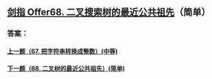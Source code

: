 ## [ 剑指 Offer68. 二叉搜索树的最近公共祖先](https://leetcode-cn.com/problems/merge-two-sorted-lists/)（简单）





### 答案：



#### [上一题（67. 把字符串转换成整数）(中等)](https://github.com/sdwwld/leetCode/blob/master/src/main/java/com/wld/java/offer/剑指Offer67.md)

#### [下一题（68. 二叉树的最近公共祖先）(简单)](https://github.com/sdwwld/leetCode/blob/master/src/main/java/com/wld/java/offer/剑指Offer68-II.md)